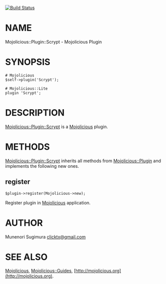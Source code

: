 [![Build Status](https://travis-ci.org/clicktx/p5-Mojolicious-Plugin-Scrypt.svg?branch=master)](https://travis-ci.org/clicktx/p5-Mojolicious-Plugin-Scrypt)
# NAME

Mojolicious::Plugin::Scrypt - Mojolicious Plugin

# SYNOPSIS

    # Mojolicious
    $self->plugin('Scrypt');

    # Mojolicious::Lite
    plugin 'Scrypt';

# DESCRIPTION

[Mojolicious::Plugin::Scrypt](https://metacpan.org/pod/Mojolicious::Plugin::Scrypt) is a [Mojolicious](https://metacpan.org/pod/Mojolicious) plugin.

# METHODS

[Mojolicious::Plugin::Scrypt](https://metacpan.org/pod/Mojolicious::Plugin::Scrypt) inherits all methods from
[Mojolicious::Plugin](https://metacpan.org/pod/Mojolicious::Plugin) and implements the following new ones.

## register

    $plugin->register(Mojolicious->new);

Register plugin in [Mojolicious](https://metacpan.org/pod/Mojolicious) application.

# AUTHOR

Munenori Sugimura <clicktx@gmail.com>

# SEE ALSO

[Mojolicious](https://metacpan.org/pod/Mojolicious), [Mojolicious::Guides](https://metacpan.org/pod/Mojolicious::Guides), [http://mojolicious.org](http://mojolicious.org).
